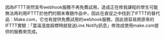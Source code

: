因為IFTTT突然宣布webhook服務不再免費試用，造成正在修我課程的學生可能無法再利用IFTTT於他們的期末專題作品中，因此在倉促之中找到了IFTTT的替代品：Make.com，它也有提供免費試用的webhook服務，因此很容易將原來的IFTTT實驗：「當溫溼度超標時就發送Line Notify訊息」修改成使用make.com提供的服務來完成。
